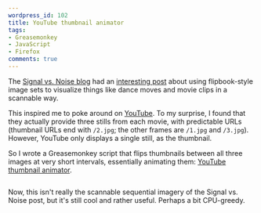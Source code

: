 ```yaml
---
wordpress_id: 102
title: YouTube thumbnail animator
tags:
- Greasemonkey
- JavaScript
- Firefox
comments: true
---
```

The <a href="http://www.37signals.com/svn/">Signal vs. Noise blog</a> had an <a href="http://www.37signals.com/svn/posts/266-using-small-multiples-to-get-to-aha">interesting post</a> about using flipbook-style image sets to visualize things like dance moves and movie clips in a scannable way.

This inspired me to poke around on <a href="http://www.youtube.com">YouTube</a>. To my surprise, I found that they actually provide three stills from each movie, with predictable URLs (thumbnail URLs end with <code>/2.jpg</code>; the other frames are <code>/1.jpg</code> and <code>/3.jpg</code>). However, YouTube only displays a single still, as the thumbnail.

So I wrote a Greasemonkey script that flips thumbnails between all three images at very short intervals, essentially animating them: <a href="http://userscripts.org/scripts/show/7504">YouTube thumbnail animator</a>.

<p class="center"><img src="https://henrik.nyh.se/filer/youtubethumbanim.gif" alt="" class="bordered" /></p>

Now, this isn't really the scannable sequential imagery of the Signal vs. Noise post, but it's still cool and rather useful. Perhaps a bit CPU-greedy.
